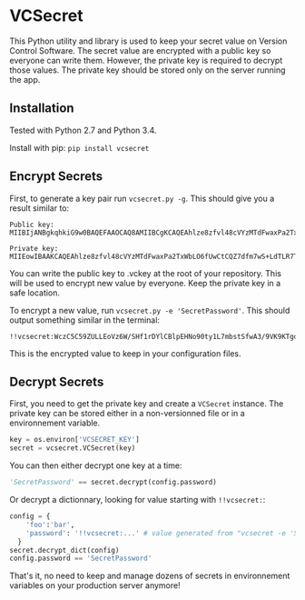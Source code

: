 # VCSecret

This Python utility and library is used to keep your secret value on Version Control Software. The secret value are encrypted with a public key so everyone can write them. However, the private key is required to decrypt those values. The private key should be stored only on the server running the app.

## Installation

Tested with Python 2.7 and Python 3.4.

Install with pip: `pip install vcsecret`

## Encrypt Secrets

First, to generate a key pair run `vcsecret.py -g`. This should give you a result similar to:
```
Public key:
MIIBIjANBgkqhkiG9w0BAQEFAAOCAQ8AMIIBCgKCAQEAhlze8zfvl48cVYzMTdFwaxPa2TxWbLO6fUwCtCQZ7dfm7wS+LdTLR7TTKTyJiTzfnMHZwbn1UHEqCmgQ0fQ4f1uMU+Oh1RYh3X8nnstkKJ1lyxrmEhvdzO4Vq2O6UtvF7fvV2hyAWdDlPKEXvEvxeYSHtvxEAGT3NcypVDAggG30Khhy2r9W0bKmyB+FPZWCA/zIXp/TEJ+fQeKXfxsEssDKXRnju6dcnD+NqNBAA5OZu9X4GLNR6pxGaEObwfwhhG1tBPUfHMkH5klApb0V6yEyw/y6y2IadJkbKumeT+oKfQ9sFRkeyyRRoaqGYKxqbT9pYUQYsAJN3VBEE7MWCwIDAQAB

Private key:
MIIEowIBAAKCAQEAhlze8zfvl48cVYzMTdFwaxPa2TxWbLO6fUwCtCQZ7dfm7wS+LdTLR7TTKTyJiTzfnMHZwbn1UHEqCmgQ0fQ4f1uMU+Oh1RYh3X8nnstkKJ1lyxrmEhvdzO4Vq2O6UtvF7fvV2hyAWdDlPKEXvEvxeYSHtvxEAGT3NcypVDAggG30Khhy2r9W0bKmyB+FPZWCA/zIXp/TEJ+fQeKXfxsEssDKXRnju6dcnD+NqNBAA5OZu9X4GLNR6pxGaEObwfwhhG1tBPUfHMkH5klApb0V6yEyw/y6y2IadJkbKumeT+oKfQ9sFRkeyyRRoaqGYKxqbT9pYUQYsAJN3VBEE7MWCw...
```

You can write the public key to .vckey at the root of your repository. This will be used to encrypt new value by everyone. Keep the private key in a safe location.

To encrypt a new value, run `vcsecret.py -e 'SecretPassword'`. This should output something similar in the terminal:
```
!!vcsecret:WczC5C59ZULLEoVz6W/SHf1rDYlCBlpEHNo90ty1L7mbstSfwA3/9VK9KTgoU/lu+fl95O1kQNbErFtrnGmjHDmkHBZfdXfsy/CrbIHTZ0L8Z2lEbvI8y5pxekZmitKz7Es6dmLxQcPmQxQb7cBfivewq9Km3apske02rBow5F+AaJ1oJ7Jm+OzqwuNqHqq3IFQkB/4iT4DL67AkwRMcbYDCP30D7fx6KckuQcF2+J6ysenwpCWH83sB0Efw1G87gwzkw6rNA6PqeWxNXVd0qL28+I6PE9MN4b8cmAsLGjM0w02HmBic80f7U00Ju0HjsC9TxUG9o/6QiE2rz0jIig==:WNhFPpqcEJyIyOgPJxp3UQ==:RJZTU8gm5I88GozGEzcX8Q==
```

This is the encrypted value to keep in your configuration files.

## Decrypt Secrets

First, you need to get the private key and create a `VCSecret` instance. The private key can be stored either in a non-versionned file or in a environnement variable.

```python
key = os.environ['VCSECRET_KEY']
secret = vcsecret.VCSecret(key)
```

You can then either decrypt one key at a time:
```python
'SecretPassword' == secret.decrypt(config.password)
```

Or decrypt a dictionnary, looking for value starting with `!!vcsecret:`:
```python
config = {
    'foo':'bar',
    'password': '!!vcsecret:...' # value generated from "vcsecret -e 'SecretPassword'"
  }
secret.decrypt_dict(config)
config.password == 'SecretPassword'
```

That's it, no need to keep and manage dozens of secrets in environnement variables on your production server anymore!
